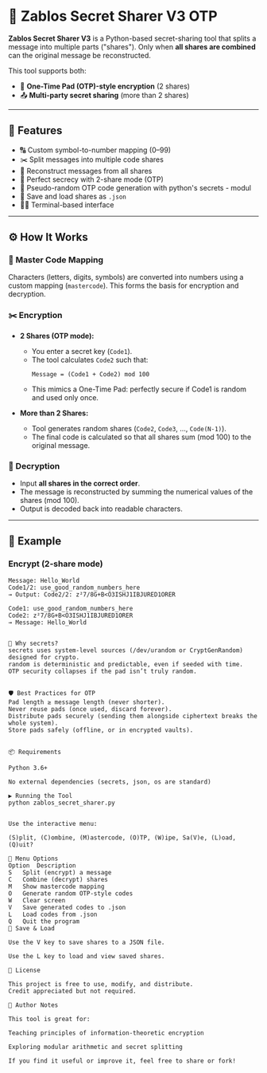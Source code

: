 # 🔐 Zablos Secret Sharer V3 OTP

**Zablos Secret Sharer V3** is a Python-based secret-sharing tool that splits a message into multiple parts ("shares").
Only when **all shares are combined** can the original message be reconstructed.

This tool supports both:

- 🔑 **One-Time Pad (OTP)-style encryption** (2 shares)
- 📤 **Multi-party secret sharing** (more than 2 shares)

---

## 🚀 Features

- 🔠 Custom symbol-to-number mapping (0–99)
- ✂️ Split messages into multiple code shares
- 🔁 Reconstruct messages from all shares
- 🔐 Perfect secrecy with 2-share mode (OTP)
- 🎲 Pseudo-random OTP code generation with python's secrets - modul
- 💾 Save and load shares as `.json`
- 🧑‍💻 Terminal-based interface

---

## ⚙️ How It Works

### 🔢 Master Code Mapping

Characters (letters, digits, symbols) are converted into numbers using a custom mapping (`mastercode`). This forms the basis for encryption and decryption.

### ✂️ Encryption

- **2 Shares (OTP mode):**
  - You enter a secret key (`Code1`).
  - The tool calculates `Code2` such that:
    ```
    Message = (Code1 + Code2) mod 100
    ```
  - This mimics a One-Time Pad: perfectly secure if Code1 is random and used only once.

- **More than 2 Shares:**
  - Tool generates random shares (`Code2`, `Code3`, ..., `Code(N-1)`).
  - The final code is calculated so that all shares sum (mod 100) to the original message.

### 🔁 Decryption

- Input **all shares in the correct order**.
- The message is reconstructed by summing the numerical values of the shares (mod 100).
- Output is decoded back into readable characters.

---

## 🧪 Example

### Encrypt (2-share mode)

```text
Message: Hello_World
Code1/2: use_good_random_numbers_here
→ Output: Code2/2: z²7/8G+B<Ö3ISHJ1IBJURED1ORER

Code1: use_good_random_numbers_here
Code2: z²7/8G+B<Ö3ISHJ1IBJURED1ORER
→ Message: Hello_World


🎲 Why secrets?
secrets uses system-level sources (/dev/urandom or CryptGenRandom) designed for crypto.
random is deterministic and predictable, even if seeded with time.
OTP security collapses if the pad isn’t truly random.


🛡️ Best Practices for OTP
Pad length ≥ message length (never shorter).
Never reuse pads (once used, discard forever).
Distribute pads securely (sending them alongside ciphertext breaks the whole system).
Store pads safely (offline, or in encrypted vaults).


📦 Requirements

Python 3.6+

No external dependencies (secrets, json, os are standard)

▶️ Running the Tool
python zablos_secret_sharer.py


Use the interactive menu:

(S)plit, (C)ombine, (M)astercode, (O)TP, (W)ipe, Sa(V)e, (L)oad, (Q)uit?

📂 Menu Options
Option	Description
S	Split (encrypt) a message
C	Combine (decrypt) shares
M	Show mastercode mapping
O	Generate random OTP-style codes
W	Clear screen
V	Save generated codes to .json
L	Load codes from .json
Q	Quit the program
💾 Save & Load

Use the V key to save shares to a JSON file.

Use the L key to load and view saved shares.

📘 License

This project is free to use, modify, and distribute.
Credit appreciated but not required.

🧠 Author Notes

This tool is great for:

Teaching principles of information-theoretic encryption

Exploring modular arithmetic and secret splitting

If you find it useful or improve it, feel free to share or fork!
